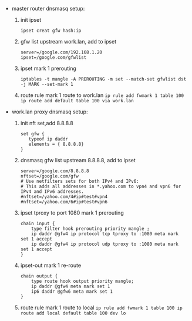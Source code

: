* master router
  dnsmasq setup:
  1. init ipset
     ```
     ipset creat gfw hash:ip
     ```
  1. gfw list upstream work.lan, add to ipset
     ```
     server=/google.com/192.168.1.20
     ipset=/google.com/gfwlist
     ```
  2. ipset mark 1 prerouting
     ```
     iptables -t mangle -A PREROUTING -m set --match-set gfwlist dst -j MARK --set-mark 1
     ```
  3. route rule mark 1 route to work.lan
     `
     ip rule add fwmark 1 table 100
     ip route add default table 100 via work.lan
     `

* work.lan proxy
  dnsmasq setup:
  1. init nft set,add 8.8.8.8
     ```
     set gfw {
        typeof ip daddr
        elements = { 8.8.8.8}
     }
     ```
  1. dnsmasq gfw list upstream 8.8.8.8, add to ipset
     ```
     server=/google.com/8.8.8.8
     nftset=/google.com/gfw
     # Use netfilters sets for both IPv4 and IPv6:
     # This adds all addresses in *.yahoo.com to vpn4 and vpn6 for IPv4 and IPv6 addresses.
     #nftset=/yahoo.com/4#ip#test#vpn4
     #nftset=/yahoo.com/6#ip#test#vpn6
     ```
  2. ipset tproxy to port 1080 mark 1 prerouting
     ```
     chain input {
         type filter hook prerouting priority mangle ;
         ip daddr @gfw4 ip protocol tcp tproxy to :1080 meta mark set 1 accept
         ip daddr @gfw4 ip protocol udp tproxy to :1080 meta mark set 1 accept
     }
     ```
  3. ipset-out mark 1 re-route
     ```
     chain output {
         type route hook output priority mangle;
         ip daddr @gfw4 meta mark set 1
         ip6 daddr @gfw6 meta mark set 1
     }
     ```
  3. route rule mark 1 route to local
     `
     ip rule add fwmark 1 table 100
     ip route add local default table 100 dev lo
     `
